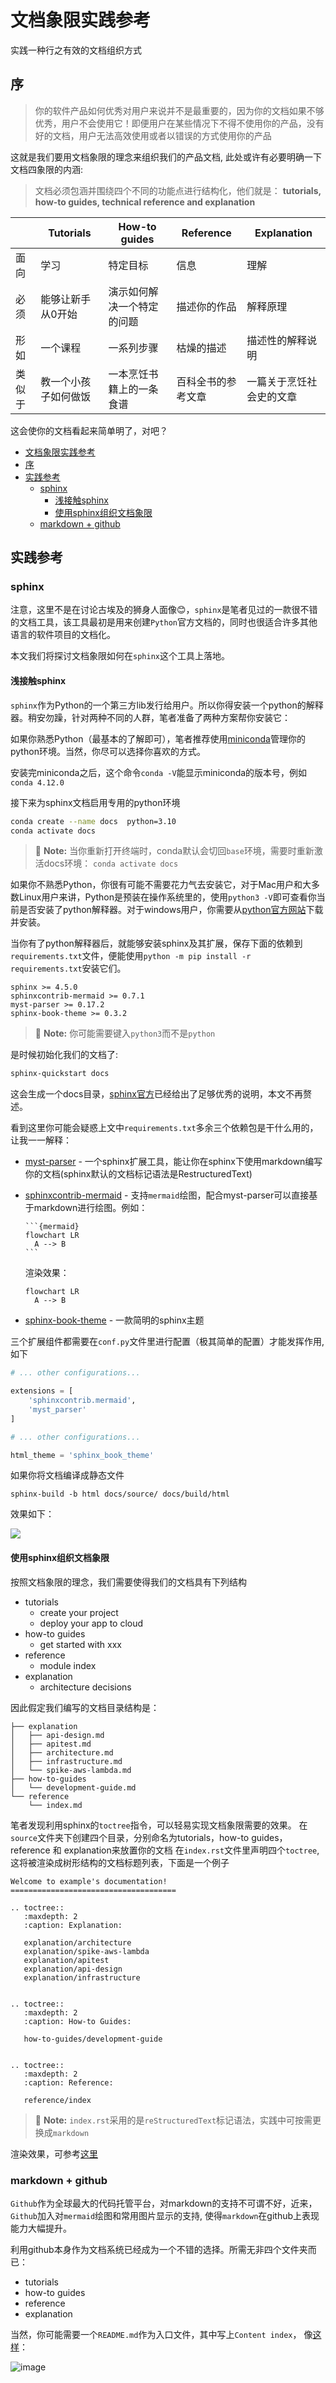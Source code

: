 # 文档象限实践参考

实践一种行之有效的文档组织方式

## 序

> 你的软件产品如何优秀对用户来说并不是最重要的，因为你的文档如果不够优秀，用户不会使用它！即便用户在某些情况下不得不使用你的产品，没有好的文档，用户无法高效使用或者以错误的方式使用你的产品

这就是我们要用文档象限的理念来组织我们的产品文档, 此处或许有必要明确一下文档四象限的内涵:

> 文档必须包涵并围绕四个不同的功能点进行结构化，他们就是： **tutorials, how-to guides, technical reference and explanation**
>
|        | Tutorials            | How-to guides              | Reference          | Explanation              |
| ------ | -------------------- | -------------------------- | ------------------ | ------------------------ |
| 面向   | 学习                 | 特定目标                   | 信息               | 理解                     |
| 必须   | 能够让新手从0开始    | 演示如何解决一个特定的问题 | 描述你的作品       | 解释原理                 |
| 形如   | 一个课程             | 一系列步骤                 | 枯燥的描述         | 描述性的解释说明         |
| 类似于 | 教一个小孩子如何做饭 | 一本烹饪书籍上的一条食谱   | 百科全书的参考文章 | 一篇关于烹饪社会史的文章 |

 这会使你的文档看起来简单明了，对吧？

 - [文档象限实践参考](#文档象限实践参考)
  - [序](#序)
  - [实践参考](#实践参考)
    - [sphinx](#sphinx)
      - [浅接触sphinx](#浅接触sphinx)
      - [使用sphinx组织文档象限](#使用sphinx组织文档象限)
    - [markdown + github](#markdown--github)

## 实践参考

### sphinx

注意，这里不是在讨论古埃及的狮身人面像:blush:，`sphinx`是笔者见过的一款很不错的文档工具，该工具最初是用来创建`Python`官方文档的，同时也很适合许多其他语言的软件项目的文档化。

本文我们将探讨文档象限如何在`sphinx`这个工具上落地。

#### 浅接触sphinx

`sphinx`作为Python的一个第三方lib发行给用户。所以你得安装一个python的解释器。稍安勿躁，针对两种不同的人群，笔者准备了两种方案帮你安装它：

如果你熟悉Python（最基本的了解即可），笔者推荐使用[miniconda](https://docs.conda.io/en/latest/miniconda.html)管理你的python环境。当然，你尽可以选择你喜欢的方式。

安装完miniconda之后，这个命令`conda -V`能显示miniconda的版本号，例如`conda 4.12.0`

接下来为sphinx文档启用专用的python环境

```sh
conda create --name docs  python=3.10
conda activate docs
```

> :memo: **Note:** 当你重新打开终端时，conda默认会切回`base`环境，需要时重新激活docs环境： `conda activate docs`

如果你不熟悉Python，你很有可能不需要花力气去安装它，对于Mac用户和大多数Linux用户来讲，Python是预装在操作系统里的，使用`python3 -V`即可查看你当前是否安装了python解释器。对于windows用户，你需要从[python官方网站](https://www.python.org/downloads/)下载并安装。

当你有了python解释器后，就能够安装sphinx及其扩展，保存下面的依赖到`requirements.txt`文件，便能使用`python -m pip install -r requirements.txt`安装它们。

```
sphinx >= 4.5.0
sphinxcontrib-mermaid >= 0.7.1
myst-parser >= 0.17.2
sphinx-book-theme >= 0.3.2
```

> :memo: **Note:** 你可能需要键入`python3`而不是`python`

是时候初始化我们的文档了:

```sh
sphinx-quickstart docs
```
这会生成一个docs目录，[sphinx官方](https://www.sphinx-doc.org/en/master/tutorial/getting-started.html)已经给出了足够优秀的说明，本文不再赘述。

看到这里你可能会疑惑上文中`requirements.txt`多余三个依赖包是干什么用的，让我一一解释：

* [myst-parser](https://myst-parser.readthedocs.io/en/latest/index.html) - 一个sphinx扩展工具，能让你在sphinx下使用markdown编写你的文档(sphinx默认的文档标记语法是RestructuredText)
* [sphinxcontrib-mermaid](https://myst-parser.readthedocs.io/en/latest/intro.html#extending-sphinx) - 支持`mermaid`绘图，配合myst-parser可以直接基于markdown进行绘图。例如：
  ````
  ```{mermaid}
  flowchart LR
    A --> B
  ```
  ````

  渲染效果：

  ```mermaid
  flowchart LR
    A --> B
  ```

* [sphinx-book-theme](https://sphinx-book-theme.readthedocs.io/en/latest/index.html) - 一款简明的sphinx主题

三个扩展组件都需要在`conf.py`文件里进行配置（极其简单的配置）才能发挥作用, 如下

```python
# ... other configurations...

extensions = [
    'sphinxcontrib.mermaid',
    'myst_parser'
]

# ... other configurations...

html_theme = 'sphinx_book_theme'
```

如果你将文档编译成静态文件

```
sphinx-build -b html docs/source/ docs/build/html
```

效果如下：

<img src="https://devecor.cn/image/21696a5e-1359-49d3-aef1-e36f706ee8ee/image.png" style="max-width:100%;"/>


#### 使用sphinx组织文档象限

按照文档象限的理念，我们需要使得我们的文档具有下列结构

* tutorials
  * create your project
  * deploy your app to cloud  
* how-to guides
  * get started with xxx
* reference
  * module index
* explanation
  * architecture decisions

因此假定我们编写的文档目录结构是：

```
├── explanation
│   ├── api-design.md
│   ├── apitest.md
│   ├── architecture.md
│   ├── infrastructure.md
│   └── spike-aws-lambda.md
├── how-to-guides
│   └── development-guide.md
└── reference
    └── index.md
```

笔者发现利用sphinx的`toctree`指令，可以轻易实现文档象限需要的效果。
在`source`文件夹下创建四个目录，分别命名为tutorials，how-to guides， reference 和 explanation来放置你的文档
在`index.rst`文件里声明四个`toctree`, 这将被渲染成树形结构的文档标题列表，下面是一个例子

```
Welcome to example's documentation!
=====================================

.. toctree::
   :maxdepth: 2
   :caption: Explanation:

   explanation/architecture
   explanation/spike-aws-lambda
   explanation/apitest
   explanation/api-design
   explanation/infrastructure


.. toctree::
   :maxdepth: 2
   :caption: How-to Guides:

   how-to-guides/development-guide


.. toctree::
   :maxdepth: 2
   :caption: Reference:

   reference/index
```

> :memo: **Note:** `index.rst`采用的是`reStructuredText`标记语法，实践中可按需更换成`markdown`

渲染效果，可参考[这里](https://devecorsoft.github.io/tinyoauth/)

### markdown + github

`Github`作为全球最大的代码托管平台，对markdown的支持不可谓不好，近来，`Github`加入对`mermaid`绘图和常用图片显示的支持, 使得`markdown`在github上表现能力大幅提升。

利用github本身作为文档系统已经成为一个不错的选择。所需无非四个文件夹而已：

* tutorials
* how-to guides
* reference
* explanation

当然，你可能需要一个`README.md`作为入口文件，其中写上`Content index`， 像[这样](https://github.com/DevecorSoft/upimage/tree/main/docs)：

![image](https://devecor.cn/image/ab5f8806-c615-4159-a418-26f717d320ae/image.png)
